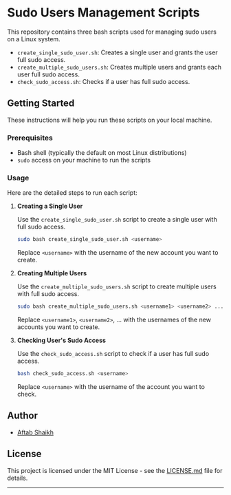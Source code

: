 # Sudo Users Management Scripts

This repository contains three bash scripts used for managing sudo users on a Linux system. 

- `create_single_sudo_user.sh`: Creates a single user and grants the user full sudo access.
- `create_multiple_sudo_users.sh`: Creates multiple users and grants each user full sudo access.
- `check_sudo_access.sh`: Checks if a user has full sudo access.

## Getting Started

These instructions will help you run these scripts on your local machine.

### Prerequisites

- Bash shell (typically the default on most Linux distributions)
- `sudo` access on your machine to run the scripts

### Usage

Here are the detailed steps to run each script:

1. **Creating a Single User**

    Use the `create_single_sudo_user.sh` script to create a single user with full sudo access.

    ```bash
    sudo bash create_single_sudo_user.sh <username>
    ```

    Replace `<username>` with the username of the new account you want to create.

2. **Creating Multiple Users**

    Use the `create_multiple_sudo_users.sh` script to create multiple users with full sudo access.

    ```bash
    sudo bash create_multiple_sudo_users.sh <username1> <username2> ...
    ```

    Replace `<username1>`, `<username2>`, ... with the usernames of the new accounts you want to create.

3. **Checking User's Sudo Access**

    Use the `check_sudo_access.sh` script to check if a user has full sudo access.

    ```bash
    bash check_sudo_access.sh <username>
    ```

    Replace `<username>` with the username of the account you want to check.

## Author

- [Aftab Shaikh](https://github.com/iamaftabshaikh)

## License

This project is licensed under the MIT License - see the [LICENSE.md](LICENSE.md) file for details.

---

